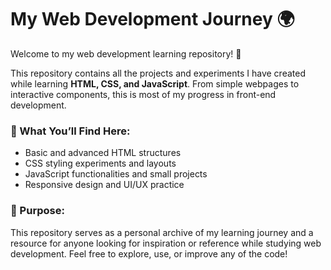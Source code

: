 

# My Web Development Journey 🌍  

Welcome to my web development learning repository! 🚀  

This repository contains all the projects and experiments I have created while learning **HTML, CSS, and JavaScript**. From simple webpages to interactive components, this is most of my progress in front-end development.  

### 🔹 What You’ll Find Here:  
- Basic and advanced HTML structures  
- CSS styling experiments and layouts  
- JavaScript functionalities and small projects  
- Responsive design and UI/UX practice  

### 🎯 Purpose:  
This repository serves as a personal archive of my learning journey and a resource for anyone looking for inspiration or reference while studying web development. Feel free to explore, use, or improve any of the code!  
